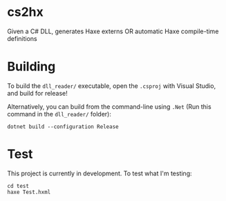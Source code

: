 # cs2hx
 Given a C# DLL, generates Haxe externs OR automatic Haxe compile-time definitions

# Building
To build the `dll_reader/` executable, open the `.csproj` with Visual Studio, and build for release!

Alternatively, you can build from the command-line using `.Net` (Run this command in the `dll_reader/` folder):
```
dotnet build --configuration Release
```

# Test
This project is currently in development. To test what I'm testing:
```
cd test
haxe Test.hxml
```
